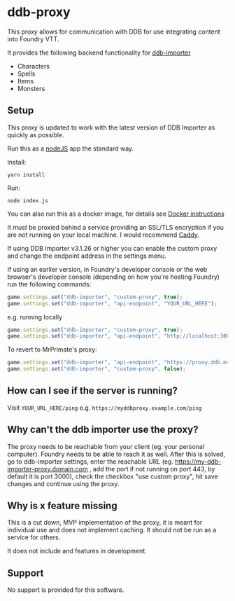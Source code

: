 # ddb-proxy

This proxy allows for communication with DDB for use integrating content into Foundry VTT.

It provides the following backend functionality for [ddb-importer](https://github.com/MrPrimate/ddb-importer)

* Characters
* Spells
* Items
* Monsters


## Setup

This proxy is updated to work with the latest version of DDB Importer as quickly as possible.

Run this as a [nodeJS](https://nodejs.org/en/) app the standard way.

Install:

```
yarn install
```

Run:

```
node index.js
```

You can also run this as a docker image, for details see [Docker instructions](docker/README.md)

It _must_ be proxied behind a service providing an SSL/TLS encryption if you are not running on your local machine. I would recommend [Caddy](https://caddyserver.com/).

If using DDB Importer v3.1.26 or higher you can enable the custom proxy and change the endpoint address in the settings menu.

If using an earlier version, in Foundry's developer console or the web browser's developer console (depending on how you're hosting Foundry) run the following commands:

```javascript
game.settings.set("ddb-importer", "custom-proxy", true);
game.settings.set("ddb-importer", "api-endpoint", "YOUR_URL_HERE");
```

e.g. running locally

```javascript
game.settings.set("ddb-importer", "custom-proxy", true);
game.settings.set("ddb-importer", "api-endpoint", "http://localhost:3000");
```

To revert to MrPrimate's proxy:
```javascript
game.settings.set("ddb-importer", "api-endpoint", "https://proxy.ddb.mrprimate.co.uk");
game.settings.set("ddb-importer", "custom-proxy", false);
```

## How can I see if the server is running?

Visit `YOUR_URL_HERE/ping` e.g. `https://myddbproxy.example.com/ping`

## Why can't the ddb importer use the proxy?

The proxy needs to be reachable from your client (eg. your personal computer). Foundry needs to be able to reach it as well. After this is solved, go to ddb-importer settings,
enter the reachable URL (eg. https://my-ddb-importer-proxy.domain.com , add the port if not running on port 443, by default it is port 3000), check the checkbox "use custom proxy",
hit save changes and continue using the proxy.

## Why is x feature missing

This is a cut down, MVP implementation of the proxy, it is meant for individual use and does not implement caching. It should not be run as a service for others.

It does not include and features in development.


## Support

No support is provided for this software.
